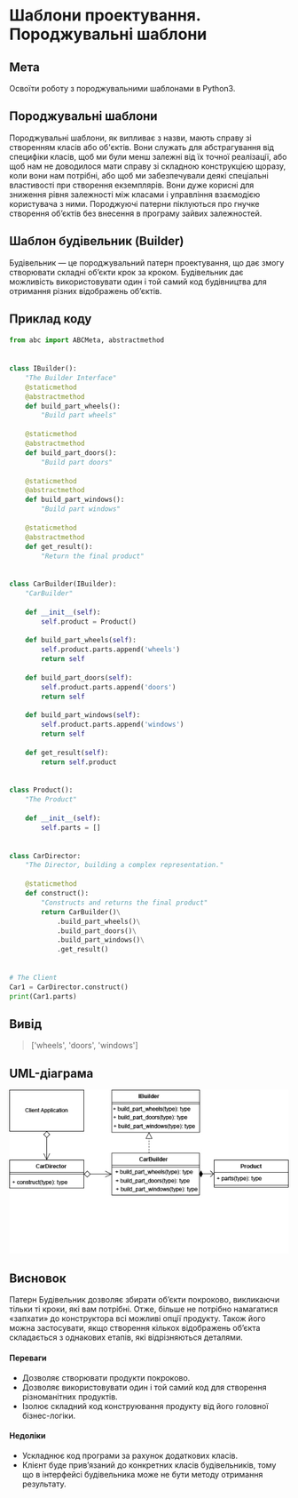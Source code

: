 
# Шаблони проектування. Породжувальні шаблони

## Мета

Освоїти роботу з породжувальними шаблонами в Python3.

## Породжувальні шаблони

 Породжувальні шаблони, як випливає з назви, мають справу зі створенням класів або об'єктів. Вони служать для абстрагування від специфіки класів, щоб ми були менш залежні від їх точної реалізації, або щоб нам не доводилося мати справу зі складною конструкцією щоразу, коли вони нам потрібні, або щоб ми забезпечували деякі спеціальні властивості при створення екземплярів. Вони дуже корисні для зниження рівня залежності між класами і управління взаємодією користувача з ними. Породжуючі патерни піклуються про гнучке створення об’єктів без внесення в програму зайвих залежностей.

## Шаблон будівельник (Builder)

Будівельник — це породжувальний патерн проектування, що дає змогу створювати складні об’єкти крок за кроком. Будівельник дає можливість використовувати один і той самий код будівництва для отримання різних відображень об’єктів.

## Приклад коду

```python
from abc import ABCMeta, abstractmethod


class IBuilder():
    "The Builder Interface"
    @staticmethod
    @abstractmethod
    def build_part_wheels():
        "Build part wheels"

    @staticmethod
    @abstractmethod
    def build_part_doors():
        "Build part doors"

    @staticmethod
    @abstractmethod
    def build_part_windows():
        "Build part windows"

    @staticmethod
    @abstractmethod
    def get_result():
        "Return the final product"


class CarBuilder(IBuilder):
    "CarBuilder"

    def __init__(self):
        self.product = Product()

    def build_part_wheels(self):
        self.product.parts.append('wheels')
        return self

    def build_part_doors(self):
        self.product.parts.append('doors')
        return self

    def build_part_windows(self):
        self.product.parts.append('windows')
        return self

    def get_result(self):
        return self.product


class Product():
    "The Product"

    def __init__(self):
        self.parts = []


class CarDirector:
    "The Director, building a complex representation."

    @staticmethod
    def construct():
        "Constructs and returns the final product"
        return CarBuilder()\
            .build_part_wheels()\
            .build_part_doors()\
            .build_part_windows()\
            .get_result()


# The Client
Car1 = CarDirector.construct()
print(Car1.parts)

```

## Вивід
>['wheels', 'doors', 'windows']

## UML-діаграма 

![builder_diagram](./images/builder_example.jpg)

## Висновок

Патерн Будівельник дозволяє збирати об’єкти покроково, викликаючи тільки ті кроки, які вам потрібні. Отже, більше не потрібно намагатися «запхати» до конструктора всі можливі опції продукту. Також його можна застосувати, якщо створення кількох відображень об’єкта складається з однакових етапів, які відрізняються деталями.
#### Переваги
* Дозволяє створювати продукти покроково.
* Дозволяє використовувати один і той самий код для створення різноманітних продуктів.
* Ізолює складний код конструювання продукту від його головної бізнес-логіки.
#### Недоліки
* Ускладнює код програми за рахунок додаткових класів.
* Клієнт буде прив’язаний до конкретних класів будівельників, тому що в інтерфейсі будівельника може не бути методу отримання результату.
